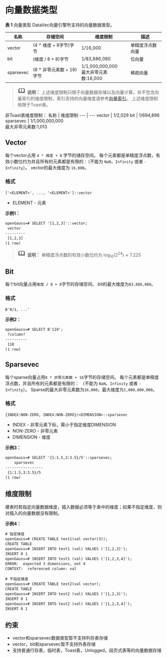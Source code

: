 # 向量数据类型

**表 1**  向量类型
DataVec向量引擎所支持的向量数据类型。

名称 | 存储空间 | 维度限制 | 描述
--- | --- | --- | --- 
vector | (4 * 维度 + 8字节)字节 | 1/16,000 | 单精度浮点数向量
bit | (维度 / 8 + 8)字节 | 1/83,886,080 | 位向量
sparsevec | (8 * 非零元素数 + 16)字节 | 1/1,000,000,000<br>最大非零元素数:16,000 | 稀疏向量

>![](public_sys-resources/icon-note.png) **说明：**
>上述维度限制只限于向量数据存储以及向量计算，并不包含向量索引的维度限制，索引支持的向量维度请参考[向量索引](../SQLReference/向量索引.md)。
> 上述维度限制局限于Toast表。

非Toast表维度限制：
名称  | 维度限制 
---  | --- 
vector | 1/2,029 
bit | 1/694,896
sparsevec | 1/1,000,000,000<br>最大非零元素数:1,013 

## Vector
每个vector占用 `4 * 维度 + 8` 字节的储存空间。
每个元素都是单精度浮点数，有效小数位约为并且所有的元素都是有限的：（不能为 `NaN`，`Infinity` 或者 `-Infinity`）。
vector的最大维度为 `16,000`。

### 格式
```
['<ELEMENT>', ..., '<ELEMENT>']::vector
```
- ELEMENT - 元素

**示例1：**
```
openGauss=# SELECT '[1,2,3]'::vector;
 vector  
---------
 [1,2,3]
(1 row)
```

>![](public_sys-resources/icon-note.png) **说明：**
>单精度浮点数的有效小数位约为 $\log_{10}(2^{24}) \approx 7.225$

## Bit
每个bit向量占用`维度 / 8 + 8`字节的存储空间。
bit的最大维度为`83,886,080`。

### 格式
```
B'0/1, ...'
```

**示例2：**
```
openGauss=# SELECT B'110';
 ?column? 
----------
 110
(1 row)
```

## Sparsevec
每个sparse向量占用`8 * 非零元素数 + 16`字节的存储空间。
每个元素都是单精度浮点数，并且所有的元素都是有限的： （不能为 `NaN`，`Infinity` 或者 `-Infinity`）。
Sparse的最大非零元素数为`16,000`，最大维度为`1,000,000,000`。

### 格式
```
{INDEX:NON-ZERO, INDEX:NON-ZERO}/<DIMENSION>::sparsevec
```
- INDEX - 非零元素下标，需小于指定维度DIMENSION
- NON-ZERO - 非零元素
- DIMENSION - 维度

**示例3：**
```
openGauss=# SELECT '{1:1.5,3:3.5}/5'::sparsevec;
    sparsevec    
-----------------
 {1:1.5,3:3.5}/5
(1 row)
```

## 维度限制
建表时若指定向量数据维度，插入数据必须等于表中的维度；如果不指定维度，则对插入的向量数据没有限制。

**示例4：**
```
# 指定维度
openGauss=# CREATE TABLE test1(val vector(3));
CREATE TABLE
openGauss=# INSERT INTO test1 (val) VALUES ('[1,2,3]');
INSERT 0 1
openGauss=# INSERT INTO test1 (val) VALUES ('[1,2,3,4]');
ERROR:  expected 3 dimensions, not 4
CONTEXT:  referenced column: val

# 不指定维度
openGauss=# CREATE TABLE test2(val vector);
CREATE TABLE
openGauss=# INSERT INTO test2 (val) VALUES ('[1,2,3]');
INSERT 0 1
openGauss=# INSERT INTO test2 (val) VALUES ('[1,2,3,4]');
INSERT 0 1
```

## 约束
- vector和sparsevec数据类型暂不支持列存表存储
- vector，bit和sparsevec暂不支持外表存储
- 支持普通行存表，临时表，Toast表，Unlogged，段页式表等的向量数据存储
